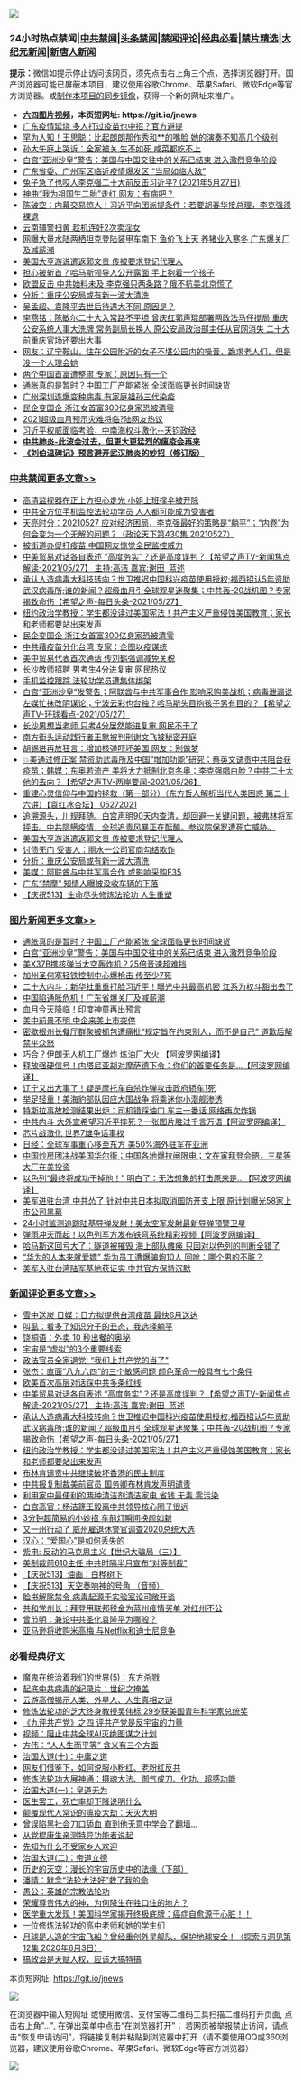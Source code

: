 ![](https://raw.githubusercontent.com/fqnews/bnews/master/64photo/fqnews-qr.jpg)

<div id="tt">
<h3>24小时热点禁闻|<a href="#%E4%B8%AD%E5%85%B1%E7%A6%81%E9%97%BB%E6%9B%B4%E5%A4%9A%E6%96%87%E7%AB%A0">中共禁闻</a>|<a href="#%E5%9B%BE%E7%89%87%E6%96%B0%E9%97%BB%E6%9B%B4%E5%A4%9A%E6%96%87%E7%AB%A0">头条禁闻</a>|<a href="#%E6%96%B0%E9%97%BB%E8%AF%84%E8%AE%BA%E6%9B%B4%E5%A4%9A%E6%96%87%E7%AB%A0">禁闻评论|<a href="#%E5%BF%85%E7%9C%8B%E7%BB%8F%E5%85%B8%E5%A5%BD%E6%96%87">经典必看|<a href="/video.md#%E7%A6%81%E7%89%87%E7%B2%BE%E9%80%89">禁片精选</a>|<a href="https://github.com/fqnews/djy/blob/master/gb/nf1351518.md#1">大纪元新闻</a>|<a href="https://github.com/fqnews/ntdtv/blob/master/gb/prog204.md#1">新唐人新闻</a></h3>
<div><b>提示：</b>微信如提示停止访问该网页，须先点击右上角三个点，选择浏览器打开。国产浏览器可能已屏蔽本项目，建议使用谷歌Chrome、苹果Safari、微软Edge等官方浏览器。或<a href="https://github.com/fqnews/bnews/blob/master/%E5%88%B6%E4%BD%9Cgit%E7%A6%81%E9%97%BB%E9%95%9C%E5%83%8F.md">制作本项目的同步镜像</a>，获得一个新的网址来推广。</div>
<ul>
<li><b><a href="http://d1.bdrive.tk/64.mp4" target="_blank">六四图片视频</a>，本页短网址: https://git.io/jnews</b></li>
<li><a href="/cbnews/20210527/1554706.md">广东疫情延烧 多人打过疫苗也中招？官方避提</a></li>
<li><a href="/cnnews/20210527/1554784.md">罕为人知！王思聪：比起朗朗那作秀和**的嘴脸 她的演奏不知高几个级别</a></li>
<li><a href="/cbnews/20210527/1554765.md">孙大午庭上哭诉：全家被关 生不如死 咸菜都吃不上</a></li>
<li><a href="/topimagenews/20210527/1554774.md">白宫“亚洲沙皇”警告：美国与中国交往中的关系已结束 进入激烈竞争阶段</a></li>
<li><a href="/cnnews/20210527/1554904.md">广东省委、广州军区临近疫情爆发区 “当局如临大敌”</a></li>
<li><a href="/bannedvideo/20210527/1554907.md">兔子急了也咬人李克强二十大前反击习近平? (2021年5月27日)</a></li>
<li><a href="/cnnews/20210527/1554712.md">神曲“我为祖国生二胎”走红 网友：有病吧？</a></li>
<li><a href="/bannedvideo/20210527/1554953.md">陈破空：内幕交易惊人！习近平向团派提条件：若要胡春华接总理，李克强须裸退</a></li>
<li><a href="/cnnews/20210528/1555174.md">云南辅警扫黄 趁机连奸2次卖淫女</a></li>
<li><a href="/cnnews/20210527/1554934.md">网曝大量水陆两栖坦克登陆装甲车南下 鱼价飞上天 养猪业入寒冬 广东爆关厂及减薪潮</a></li>
<li><a href="/cbnews/20210527/1554903.md">美国大亨游说遣返郭文贵 传被要求登记代理人</a></li>
<li><a href="/worldnews/20210527/1554776.md">担心被斩首？哈马斯领导人公开露面 手上抱着一个孩子</a></li>
<li><a href="/cbnews/20210527/1554757.md">欧盟反击 中共始料未及 李克强只两条路？俄不抗美北京慌了</a></li>
<li><a href="/cbnews/20210527/1554792.md">分析：重庆公安局或有新一波大清洗</a></li>
<li><a href="/comments/20210527/1555094.md">吴孟超、袁隆平去世后待遇大不同 原因是？</a></li>
<li><a href="/comments/20210527/1554897.md">李燕铭：陈敏尔二十大入常路不平坦 曾庆红郭声琨部署两政法马仔搅局 重庆公安系统人事大洗牌 常务副局长换人 原公安局政治部主任从官网消失 二十大前重庆官场还要出大事</a></li>
<li><a href="/bannedvideo/20210527/1554908.md">网友：辽宁鞍山，住在公园附近的女子不堪公园内的噪音，跪求老人们，但是没一个人理会她</a></li>
<li><a href="/comments/20210527/1554770.md">两个中国首富遭整肃 专家：原因只有一个</a></li>
<li><a href="/topimagenews/20210528/1555148.md">通胀真的是暂时？中国工厂产能紧张 全球面临更长时间缺货</a></li>
<li><a href="/cnnews/20210527/1554769.md">广州深圳连爆变种病毒 有家庭祖孙三代染疫</a></li>
<li><a href="/cbnews/20210528/1555269.md">民企变国企 浙江女首富300亿身家恐被清零</a></li>
<li><a href="/cbnews/20210527/1554726.md">2021超级血月预示灾难将临?陆网友热议</a></li>
<li><a href="/bannedvideo/20210527/1554942.md">习近平权威面临考验，中南海权斗激化--天钧政经</a></li>
<li><b><a href="/comments/20200211/1275071.md" target="_blank">中共肺炎-此波会过去，但更大更猛烈的瘟疫会再来</a></b></li>
<li><b><a href="/comments/20200207/1272816.md" target="_blank">《刘伯温碑记》预言避开武汉肺炎的妙招（修订版）</a></b></li>
</ul>
</div>

<div class="catlist">
<h3><a href="/cbnews/" target="_blank">中共禁闻</a><span><a href="/cbnews/" target="_blank" rel="nofollow">更多文章>></a></span></h3>
<ul>
<li><a href="/cbnews/20210528/1555380.md" target="_blank">高清监视器在正上方担心走光 小姐上班撑伞被开除</a></li>
<li><a href="/cbnews/20210528/1555376.md" target="_blank">中共全方位手机监控法轮功学员 人人都可能成为受害者</a></li>
<li><a href="/cbnews/20210528/1555359.md" target="_blank">天亮时分：20210527 应对经济困局，李克强最好的策略是“躺平”；“内卷”为何会变为一个无解的问题？（政论天下第430集 20210527）</a></li>
<li><a href="/cbnews/20210528/1555342.md" target="_blank">被街道办促打疫苗 中国网友惊觉全民监控威力</a></li>
<li><a href="/comments/20210528/1555338.md" target="_blank">中美贸易对话各自表述 “高度务实”？还是高度误判？【希望之声TV-新闻焦点解读-2021/05/27】 主持:高洁  嘉宾:谢田  蓝述</a></li>
<li><a href="/comments/20210528/1555337.md" target="_blank">承认人造病毒大科技转向？世卫推迟中国科兴疫苗使用授权;福西招认5年资助武汉病毒所;谁的新闻？超级血月引全球观星迷聚集；中共轰-20战机图？专家揭致命伤【希望之声-每日头条-2021/05/27】</a></li>
<li><a href="/comments/20210528/1555336.md" target="_blank">纽约政治学教授：学生都没读过美国宪法！共产主义严重侵蚀美国教育；家长和老师都要站出来发声</a></li>
<li><a href="/cbnews/20210528/1555269.md" target="_blank">民企变国企 浙江女首富300亿身家恐被清零</a></li>
<li><a href="/cbnews/20210528/1555243.md" target="_blank">中共藉疫苗分化台湾 专家：企图以疫谋统</a></li>
<li><a href="/cbnews/20210528/1555242.md" target="_blank">美中贸易代表首次通话 传刘鹤强调减免关税</a></li>
<li><a href="/cbnews/20210528/1555241.md" target="_blank">长沙教师招聘 男考生4分进复审 网民热议</a></li>
<li><a href="/cbnews/20210528/1555192.md" target="_blank">手机监控跟踪 法轮功学员遭集体绑架</a></li>
<li><a href="/comments/20210528/1555143.md" target="_blank">白宫“亚洲沙皇”发警告；阿联酋与中共军事合作 影响采购美战机；病毒泄漏说  左媒忙抹改阴谋论；宁波云彩也台独？哈马斯头目抱孩子另有目的？【希望之声TV-环球看点-2021/05/27】</a></li>
<li><a href="/cbnews/20210527/1555092.md" target="_blank">长沙男想当老师 只考4分居然能进复审 网民不干了</a></li>
<li><a href="/cbnews/20210527/1555091.md" target="_blank">南方街头运动践行者王默被判刑谢文飞被秘密开庭</a></li>
<li><a href="/cbnews/20210527/1555060.md" target="_blank">胡锡进再放狂言：增加核弹吓坏美国 网友：别做梦</a></li>
<li><a href="/comments/20210527/1554981.md" target="_blank">💥美通过修正案 禁资助武毒所及中国“增加功能”研究；蔡英文谴责中共阻台获疫苗；韩媒：东奥若流产 美将大力抵制北京冬奥；李克强唱白脸？中共二十大他的去向？【希望之声TV-两岸要闻-2021/05/26】</a></li>
<li><a href="/comments/20210527/1554961.md" target="_blank">重建心灵信仰与中国的拯救（第一部分）（东方哲人解析当代人类困惑  第二十六讲）【袁红冰杏坛】 05272021</a></li>
<li><a href="/comments/20210527/1554960.md" target="_blank">追溯源头，川规拜随。白宫声明90天内查清，却回避一关键问题，被弗林将军抨击。中共隐瞒疫情，全球追责风暴正在酝酿。参议院保罗遭死亡威胁。</a></li>
<li><a href="/cbnews/20210527/1554903.md" target="_blank">美国大亨游说遣返郭文贵 传被要求登记代理人</a></li>
<li><a href="/cbnews/20210527/1554886.md" target="_blank">讨债无门 受害人：丽水一公司官商勾结欺诈</a></li>
<li><a href="/cbnews/20210527/1554792.md" target="_blank">分析：重庆公安局或有新一波大清洗</a></li>
<li><a href="/cbnews/20210527/1554782.md" target="_blank">美媒：阿联酋与中共军事合作 或影响采购F35</a></li>
<li><a href="/cbnews/20210527/1554781.md" target="_blank">广东“禁摩” 知情人曝被没收车辆的下落</a></li>
<li><a href="/cbnews/20210527/1554364.md" target="_blank">【庆祝513】生命尽头修炼法轮功 人生重塑</a></li>

</ul>
</div>
<div class="catlist">
<h3><a href="/topimagenews/" target="_blank">图片新闻</a><span><a href="/topimagenews/" target="_blank" rel="nofollow">更多文章>></a></span></h3>
<ul>
<li><a href="/topimagenews/20210528/1555148.md" target="_blank">通胀真的是暂时？中国工厂产能紧张 全球面临更长时间缺货</a></li>
<li><a href="/topimagenews/20210527/1554774.md" target="_blank">白宫“亚洲沙皇”警告：美国与中国交往中的关系已结束 进入激烈竞争阶段</a></li>
<li><a href="/topimagenews/20210527/1554539.md" target="_blank">美X37B携核弹当太空轰炸机？25倍音速超难挡</a></li>
<li><a href="/topimagenews/20210527/1554450.md" target="_blank">加州圣何塞轻铁控制中心爆枪击 传至少7死</a></li>
<li><a href="/topimagenews/20210526/1554119.md" target="_blank">二十大内斗：新华社重重打脸习近平！曝光中共最高机密 江系为权斗豁出去了</a></li>
<li><a href="/topimagenews/20210526/1554065.md" target="_blank">中国陷通胀危机！广东省爆关厂及减薪潮</a></li>
<li><a href="/topimagenews/20210526/1554015.md" target="_blank">血月今天降临！印度神童再出预言</a></li>
<li><a href="/topimagenews/20210526/1553823.md" target="_blank">美中前景不明 中企来美上市突停</a></li>
<li><a href="/topimagenews/20210526/1553805.md" target="_blank">密歇根州长餐厅群聚被抓包遭痛批“规定旨在约束别人，而不是自己” 道歉后解禁平众怒</a></li>
<li><a href="/topimagenews/20210525/1553428.md" target="_blank">巧合？伊朗无人机工厂爆炸 炼油厂大火 【阿波罗网编译】</a></li>
<li><a href="/topimagenews/20210525/1553330.md" target="_blank">释放强硬信号！内塔尼亚胡对摩萨德下令：你们的首要任务是…【阿波罗网编译】</a></li>
<li><a href="/topimagenews/20210525/1553122.md" target="_blank">辽宁又出大事了！疑是摩托车自杀炸弹攻击政府轿车1死</a></li>
<li><a href="/topimagenews/20210524/1552810.md" target="_blank">举足轻重！美海豹部队因应大国战争 将乘迷你小潜舰渗透</a></li>
<li><a href="/topimagenews/20210524/1552783.md" target="_blank">特斯拉事故检测结果出炉：司机错踩油门 车主一番话 网络再次炸锅</a></li>
<li><a href="/topimagenews/20210524/1552691.md" target="_blank">中共内斗 大外宣希望习近平摔死？一张图片胜过千言万语【阿波罗网编译】</a></li>
<li><a href="/topimagenews/20210524/1552507.md" target="_blank">芯片战激化 世界7雄争话事权</a></li>
<li><a href="/topimagenews/20210524/1552502.md" target="_blank">日经：全球军事重心移至东方 美50%海外驻军在亚洲</a></li>
<li><a href="/topimagenews/20210522/1551799.md" target="_blank">中国炒房团决战美国华尔街；中国各地爆拉闸限电；文在寅拜登会晤，三星等大厂在美投资</a></li>
<li><a href="/topimagenews/20210522/1551696.md" target="_blank">以色列“最终将成功干掉他！” 明白了：无法想象的打击原来是&#8230;【阿波罗网编译】</a></li>
<li><a href="/topimagenews/20210521/1551152.md" target="_blank">美军进驻台湾 中共怂了 针对中共日本拟取消国防开支上限 原计划曝光58家上市公司黑幕</a></li>
<li><a href="/topimagenews/20210521/1551038.md" target="_blank">24小时监测追踪陆基导弹发射！美太空军发射最新导弹预警卫星</a></li>
<li><a href="/topimagenews/20210521/1550979.md" target="_blank">弹雨冲天而起！以色列军方发布铁穹系统精彩视频【阿波罗网编译】</a></li>
<li><a href="/topimagenews/20210521/1550881.md" target="_blank">哈马斯这回亏大了：隧道被摧毁 海上部队瘫痪 只因对以色列的判断全错了</a></li>
<li><a href="/topimagenews/20210521/1550880.md" target="_blank">“华为的人本来就爱嫖” 华为员工遭爆骗炮10人 回呛：哪个男的不脏？</a></li>
<li><a href="/topimagenews/20210521/1550688.md" target="_blank">美军入驻台湾陆军基地获证实 中共官方保持沉默</a></li>

</ul>
</div>
<div class="catlist">
<h3><a href="/comments/" target="_blank">新闻评论</a><span><a href="/comments/" target="_blank" rel="nofollow">更多文章>></a></span></h3>
<ul>
<li><a href="/comments/20210528/1555388.md" target="_blank">雪中送炭 日媒：日方拟提供台湾疫苗 最快6月送达</a></li>
<li><a href="/comments/20210528/1555384.md" target="_blank">叫虱：看多了知识分子的丑态，我选择躺平</a></li>
<li><a href="/comments/20210528/1555383.md" target="_blank">饶桐语：外卖 10 秒出餐的奥秘</a></li>
<li><a href="/comments/20210528/1555377.md" target="_blank">宇宙是“虚拟”的3个重要线索</a></li>
<li><a href="/comments/20210528/1555374.md" target="_blank">政法官员全家退党: “我们上共产党的当了&quot;</a></li>
<li><a href="/comments/20210528/1555363.md" target="_blank">张杰：直面“八九六四”的三个敏感问题 颜色革命一般具有七个条件</a></li>
<li><a href="/comments/20210528/1555352.md" target="_blank">欧美首次高层对话踩中共多条红线</a></li>
<li><a href="/comments/20210528/1555338.md" target="_blank">中美贸易对话各自表述 “高度务实”？还是高度误判？【希望之声TV-新闻焦点解读-2021/05/27】 主持:高洁  嘉宾:谢田  蓝述</a></li>
<li><a href="/comments/20210528/1555337.md" target="_blank">承认人造病毒大科技转向？世卫推迟中国科兴疫苗使用授权;福西招认5年资助武汉病毒所;谁的新闻？超级血月引全球观星迷聚集；中共轰-20战机图？专家揭致命伤【希望之声-每日头条-2021/05/27】</a></li>
<li><a href="/comments/20210528/1555336.md" target="_blank">纽约政治学教授：学生都没读过美国宪法！共产主义严重侵蚀美国教育；家长和老师都要站出来发声</a></li>
<li><a href="/comments/20210528/1555335.md" target="_blank">布林肯谴责中共继续破坏香港的民主制度</a></li>
<li><a href="/comments/20210528/1555323.md" target="_blank">中共报复制裁美前官员 国务卿布林肯发声明谴责</a></li>
<li><a href="/comments/20210528/1555322.md" target="_blank">利用家中最便利的两种清洁剂清洁家电 省钱 无毒 零污染</a></li>
<li><a href="/comments/20210528/1555305.md" target="_blank">白宫高官：杨洁篪王毅离中共领导核心圈子很远</a></li>
<li><a href="/comments/20210528/1555304.md" target="_blank">3分钟超简易的小妙招 车前灯瞬间换颜如新</a></li>
<li><a href="/comments/20210528/1555289.md" target="_blank">又一州行动了 威州雇退休警官调查2020总统大选</a></li>
<li><a href="/comments/20210528/1555281.md" target="_blank">汉心：“爱国心”是如何丢失的</a></li>
<li><a href="/comments/20210528/1555280.md" target="_blank">紫电: 反动的马克思主义【世纪大骗局（三）】</a></li>
<li><a href="/comments/20210528/1555268.md" target="_blank">美制裁前610主任 中共时隔半月宣布“对等制裁”</a></li>
<li><a href="/comments/20210528/1555267.md" target="_blank">【庆祝513】油画：白桦树下</a></li>
<li><a href="/comments/20210528/1555266.md" target="_blank">【庆祝513】天空奏响神的号角 （音频）</a></li>
<li><a href="/comments/20210528/1555265.md" target="_blank">脸书解除禁令 病毒起源于实验室论可敞开谈</a></li>
<li><a href="/comments/20210528/1555259.md" target="_blank">共和党州长：拜登用联邦税金为蓝州疫情买单 对红州不公</a></li>
<li><a href="/comments/20210528/1555258.md" target="_blank">曾节明：兼论中共圣化袁隆平为哪般？</a></li>
<li><a href="/comments/20210528/1555240.md" target="_blank">亚马逊将收购米高梅 与Netflix和迪士尼竞争</a></li>

</ul>
</div>

<div class="catlist">
<h3>必看经典好文</h3>
<ul>
<li><a href="/topimagenews/20180524/946967.md" target="_blank">魔鬼在统治着我们的世界(5)：东方杀戮</a></li>
<li><a href="/comments/20200702/1354076.md" target="_blank">起底中共病毒的纪录片：世纪之掩盖</a></li>
<li><a href="/comments/20200919/82684.md" target="_blank">云游高僧揭示人类、外星人、人生真相之谜</a></li>
<li><a href="/comments/20190517/1129285.md" target="_blank">修炼法轮功的芝大终身教授吴伟标 29岁获美国青年科学家总统奖</a></li>
<li><a href="/bookonline/20131116/201053.md" target="_blank">《九评共产党》之四 评共产党是反宇宙的力量</a></li>
<li><a href="/comments/20201221/1451945.md" target="_blank">视频：阻止中共全球AI灭绝图谋之计划</a></li>
<li><a href="/comments/20200720/1363377.md" target="_blank">方伟：“人人生而平等” 含义有三个方面</a></li>
<li><a href="/cbnews/20180316/915423.md" target="_blank">治国大道(十)：中庸之道</a></li>
<li><a href="/comments/20200712/1359630.md" target="_blank">网友们借鉴下，如何说服小粉红、老粉红反共</a></li>
<li><a href="/comments/20191203/1234383.md" target="_blank">修炼法轮功大展神通：摄魂大法、御气成刀、化功、超感功能</a></li>
<li><a href="/cbnews/20180307/911097.md" target="_blank">治国大道(一)：皇道无为</a></li>
<li><a href="/sohnews/20150904/445868.md" target="_blank">医生罢工，死亡率却下降说明什么</a></li>
<li><a href="/comments/20200619/783185.md" target="_blank">颠覆现代人常识的瘟疫大劫：天灭大明</a></li>
<li><a href="/topimagenews/20200928/1404412.md" target="_blank">曾误陷黑社会刀口舔血 直到他无意中学会了翻墙&#8230;</a></li>
<li><a href="/comments/20210331/1516768.md" target="_blank">从党棍康生亲测特异功能者说起</a></li>
<li><a href="/comments/20200620/1346848.md" target="_blank">先知为什么不受家乡人欢迎</a></li>
<li><a href="/cbnews/20180308/911611.md" target="_blank">治国大道(二)：帝道立德</a></li>
<li><a href="/tculture/20121025/73066.md" target="_blank">历史的天空：漫长的宇宙历史中的法缘（下部）</a></li>
<li><a href="/comments/20210312/1502968.md" target="_blank">潘晴：默念“法轮大法好”救了我的命</a></li>
<li><a href="/comments/20200313/1292991.md" target="_blank">愚公：英雄的宗教法轮功</a></li>
<li><a href="/comments/20200618/1346830.md" target="_blank">荣耀尊贵伟大的神，为何降生在牲口住的地方？</a></li>
<li><a href="/comments/20201115/1431139.md" target="_blank">医学重大发现！美国科学家揭开终极底牌：癌症自愈源于心脏！！</a></li>
<li><a href="/cbnews/20200702/1354550.md" target="_blank">一位修炼法轮功的高中老师和她的学生们</a></li>
<li><a href="/comments/20200712/1359456.md" target="_blank">月球是人造的宇宙飞船？曾经重创外星舰队，保护地球安全！（探索与洞见第12集 2020年6月3日）</a></li>
<li><a href="/comments/20200814/1379994.md" target="_blank">搞政治是天赋人权，应该大搞特搞</a></li>

</ul>
</div>

本页短网址: https://git.io/jnews

![](https://raw.githubusercontent.com/fqnews/bnews/master/64photo/fqnews-qr.jpg)

在浏览器中输入短网址 或使用微信、支付宝等二维码工具扫描二维码打开页面, 点击右上角"...", 在弹出菜单中点击“在浏览器打开”； 若网页被举报禁止访问，请点击“恢复申请访问”，将链接复制并粘贴到浏览器中打开（请不要使用QQ或360浏览器，建议使用谷歌Chrome、苹果Safari、微软Edge等官方浏览器）

![](https://raw.githubusercontent.com/fqnews/bnews/master/64photo/wx.jpg)